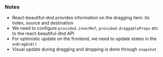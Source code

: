 ### Notes

- React-beautiful-dnd provides information on the dragging item: its index, source and destination
- We need to configure `provided.innerRef`, `provided.draggableProps` etc to the react-beautiful-dnd API
- For optimistic update on the frontend, we need to update states in the `onDragEnd()`
- Visual update during dragging and dropping is done through `snapshot`

